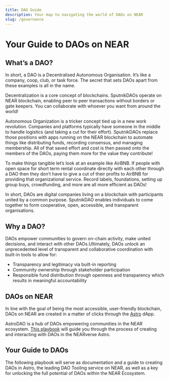 ```yaml
---
title: DAO Guide
description: Your map to navigating the world of DAOs on NEAR
slug: /governance
---
```


# Your Guide to DAOs on NEAR

## What’s a DAO?

In short, a DAO is a Decentralised Autonomous Organisation. It’s like a company, coop, club, or task force. The secret that sets DAOs apart from these examples is all in the name.

Decentralization is a core concept of blockchains. SputnikDAOs operate on NEAR blockchain, enabling peer to peer transactions without borders or gate keepers. You can collaborate with whoever you want from around the world!

Autonomous Organization is a tricker concept tied up in a new work revolution. Companies and platforms typically have someone in the middle to handle logistics (and taking a cut for their effort). SputnikDAOs replace those positions with apps running on the NEAR blockchain to automate things like distributing funds, recording consensus, and managing membership. All of that saved effort and cost is then passed onto the members of the DAOs, paying them more for the value they contribute!

To make things tangible let’s look at an example like AirBNB. If people with open space for short term rental coordinate directly with each other through a DAO then they don’t have to give a cut of their profits to AirBNB for providing that organizational service. Record labels, foundations, setting up group buys, crowdfunding, and more are all more efficient as DAOs!

In short, DAOs are digital companies living on a blockchain with participants united by a common purpose. SputnikDAO enables individuals to come together to form cooperative, open, accessible, and transparent organisations.

## Why a DAO?

DAOs empower communities to govern on-chain activity, make united decisions, and interact with other DAOs.Ultimately, DAOs unlock an unprecedented level of transparent and collaborative coordination with built-in tools to allow for:

* Transparency and legitimacy via built-in reporting
* Community ownership through stakeholder participation
* Responsible fund distribution through openness and transparency which results in meaningful accountability

## DAOs on NEAR

In line with the goal of being the most accessible, user-friendly blockchain, DAOs on NEAR are created in a matter of clicks through the [Astro](https://astrodao.com/) dApp. 

AstroDAO is a hub of DAOs empowering communities in the NEAR ecosystem. [This playbook](how-to-launch-a-dao.md) will guide you through the process of creating and interacting with DAOs in the NEARverse Astro.


## Your Guide to DAOs

The following playbook will serve as documentation and a guide to creating DAOs in Astro, the leading DAO Tooling service on NEAR, as well as a key for unlocking the full potential of DAOs within the NEAR Ecosystem.
